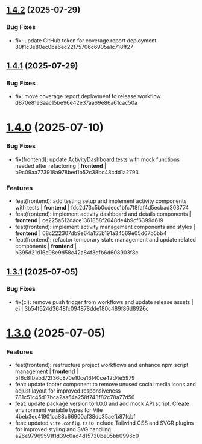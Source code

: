 ## [1.4.2](https://github.com/Lucaas27/planora/compare/v1.4.1...v1.4.2) (2025-07-29)


### Bug Fixes

* fix: update GitHub token for coverage report deployment   80f1c3e80ec0ba6ec22f75706c6905a1c718ff27

## [1.4.1](https://github.com/Lucaas27/planora/compare/v1.4.0...v1.4.1) (2025-07-29)


### Bug Fixes

* fix: move coverage report deployment to release workflow   d870e81e3aac15be96e42e37aa69e86a61cac50a

# [1.4.0](https://github.com/Lucaas27/planora/compare/v1.3.1...v1.4.0) (2025-07-10)


### Bug Fixes

* fix(frontend): update ActivityDashboard tests with mock functions needed after refactoring  | **frontend** |   b9c09aa773918a978bed1b52c38bc48cdd1a2793 


### Features

* feat(frontend): add testing setup and implement activity components with tests  | **frontend** |   fdc2d73c5b0cdecc1bfc7f8faf4d5ecbad303774 
* feat(frontend): implement activity dashboard and details components  | **frontend** |   ce225a512dace1361858f2648de4b9cf6399d619 
* feat(frontend): implement activity management components and styles  | **frontend** |   08c222307db9e64a155b191a34569e05d67b5bb4 
* feat(frontend): refactor temporary state management and update related components  | **frontend** |   b395d21d16c98e9d58c42a84f3dfb6d608903f8c

## [1.3.1](https://github.com/Lucaas27/planora/compare/v1.3.0...v1.3.1) (2025-07-05)


### Bug Fixes

* fix(ci): remove push trigger from workflows and update release assets  | **ci** |   3b54f524d3648fc094878dde180c489f86d8926c

# [1.3.0](https://github.com/Lucaas27/planora/compare/v1.2.0...v1.3.0) (2025-07-05)


### Features

* feat(frontend): restructure project workflows and enhance npm script management  | **frontend** |   5f6c8fbabd72f36c870e10ce16f40ce42d4e5979 
* feat: update footer component to remove unused social media icons and adjust layout for improved responsiveness   781c51c45d17bca2aa54a258f743f82c78a77d56 
* feat: update package version to 1.0.0 and add mock API script. Create environment variable types for Vite   4beb3ec41901ca88c66900af38dc35aefb87fcbf 
* feat: updated `vite.config.ts` to include Tailwind CSS and SVGR plugins for improved styling and SVG handling.   a26e97969591f1d39c0ad4d15730be05bb0996c0
